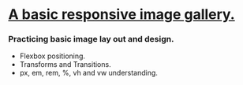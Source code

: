 <h1> <ins> A basic responsive image gallery. </ins></h1>

<h3> Practicing basic image lay out and design. </h3>

<ul> 
  <li> Flexbox positioning. </li>
  <li> Transforms and Transitions. </li>
  <li> px, em, rem, %, vh and vw understanding. </li>
</ul>
